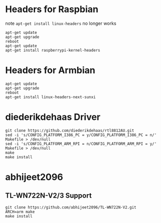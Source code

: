 # Headers for Raspbian
note `apt-get install linux-headers` no longer works

```
apt-get update
apt-get upgrade
reboot
apt-get update
apt-get install raspberrypi-kernel-headers

```

# Headers for Armbian

```
apt-get update
apt-get upgrade
reboot
apt-get install linux-headers-next-sunxi
```

# diederikdehaas Driver
```
git clone https://github.com/diederikdehaas/rtl8812AU.git 
sed -i 's/CONFIG_PLATFORM_I386_PC = y/CONFIG_PLATFORM_I386_PC = n/' Makefile > /dev/null
sed -i 's/CONFIG_PLATFORM_ARM_RPI = n/CONFIG_PLATFORM_ARM_RPI = y/' Makefile > /dev/null
make 
make install
```

# abhijeet2096  
## TL-WN722N-V2/3 Support
```
git clone https://github.com/abhijeet2096/TL-WN722N-V2.git
ARCH=arm make
make install
```
